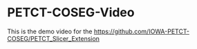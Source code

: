 # PETCT-COSEG-Video
This is the demo video for the 
https://github.com/IOWA-PETCT-COSEG/PETCT_Slicer_Extension
